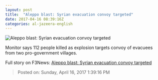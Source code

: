 ```yaml
---
layout: post
title:  "Aleppo blast: Syrian evacuation convoy targeted"
date: 2017-04-16 08:39:16Z
categories: al-jazeera-english
---
```


![Aleppo blast: Syrian evacuation convoy targeted](http://www.aljazeera.com/mritems/Images/2017/4/15/95139b93f27e4ee9b5720554c6b7c4e2_18.jpg)

Monitor says 112 people killed as explosion targets convoy of evacuees from two pro-government villages.


Full story on F3News: [Aleppo blast: Syrian evacuation convoy targeted](http://www.f3nws.com/n/NKb3QG)

> Posted on: Sunday, April 16, 2017 1:39:16 PM
